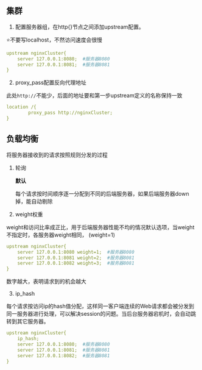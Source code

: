 ## 集群

1. 配置服务器组，在http{}节点之间添加upstream配置。

⭐不要写localhost，不然访问速度会很慢

```yaml
upstream nginxCluster{
	server 127.0.0.1:8080;  #服务器8080
	server 127.0.0.1:8081;  #服务器8081
}
```

2. proxy_pass配置反向代理地址

此处```http://```不能少，后面的地址要和第一步upstream定义的名称保持一致

```yaml
location /{  
	    proxy_pass http://nginxCluster;  
} 
```


## 负载均衡

将服务器接收到的请求按照规则分发的过程


1. 轮询

	**默认**

	每个请求按时间顺序逐一分配到不同的后端服务器，如果后端服务器down掉，能自动剔除

2. weight权重

weight和访问比率成正比，用于后端服务器性能不均的情况默认选项，当weight不指定时，各服务器weight相同， (weight=1)

```yaml
upstream nginxCluster{
	server 127.0.0.1:8080 weight=1;  #服务器8080
	server 127.0.0.1:8081 weight=2;  #服务器8081
	server 127.0.0.1:8082 weight=3;  #服务器8081
}
```

数字越大，表明请求到的机会越大

3. ip_hash

每个请求按访问ip的hash值分配，这样同一客户端连续的Web请求都会被分发到同一服务器进行处理，可以解决session的问题。当后台服务器宕机时，会自动跳转到其它服务器。

```yaml
upstream nginxCluster{
	ip_hash;
	server 127.0.0.1:8080;  #服务器8080
	server 127.0.0.1:8081;  #服务器8081
	server 127.0.0.1:8082;  #服务器8081
}
```
